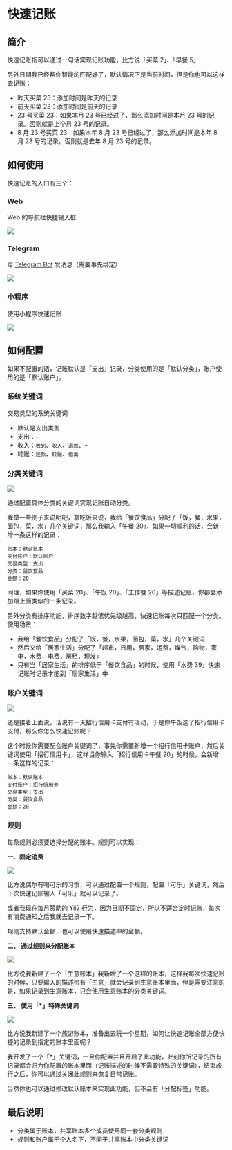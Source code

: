 # 快速记账

## 简介

快速记账指可以通过一句话实现记账功能，比方说「买菜 2」、「早餐 5」

另外日期我已经帮你智能的匹配好了，默认情况下是当前时间，但是你也可以这样去记账：

- 昨天买菜 23：添加时间是昨天的记录
- 前天买菜 23：添加时间是前天的记录
- 23 号买菜 23：如果本月 23 号已经过了，那么添加时间是本月 23 号的记录。否则就是上个月 23 号的记录。
- 8 月 23 号买菜 23：如果本年 8 月 23 号已经过了，那么添加时间是本年 8 月 23 号的记录。否则就是去年 8 月 23 号的记录。

## 如何使用

快速记账的入口有三个：

### Web 

Web 的导航栏快捷输入框

![](https://blog-1251237404.cos.ap-guangzhou.myqcloud.com/20211019lhCtdv.png)

### Telegram

给 [Telegram Bot](https://t.me/CashwardenBot) 发消息（需要事先绑定）

![](https://blog-1251237404.cos.ap-guangzhou.myqcloud.com/20200904A2e1h7.png)

### 小程序

使用小程序快速记账

![](https://blog-1251237404.cos.ap-guangzhou.myqcloud.com/20211019g4u8V2.jpeg)


## 如何配置

如果不配置的话，记账默认是「支出」记录，分类使用的是「默认分类」，账户使用的是「默认账户」。

### 系统关键词

交易类型的系统关键词

- 默认是支出类型
- 支出：`-`
- 收入：`收到`、`收入`、`退款`、`+`
- 转账：`还款`、`转账`、`借出`

### 分类关键词

![](https://blog-1251237404.cos.ap-guangzhou.myqcloud.com/20211019hVMnDN.png)

通过配置具体分类的关键词实现记账自动分类。

我举一些例子来说明吧，拿吃饭来说，我给「餐饮食品」分配了「饭，餐，水果，面包，菜，水」几个关键词，那么我输入「午餐 20」，如果一切顺利的话，会新增一条这样的记录：

```code
账本：默认账本
支付账户：默认账户
交易类型：支出
分类：餐饮食品
金额：20
```

同理，如果你使用「买菜 20」、「午饭 20」、「工作餐 20」等描述记账，你都会添加跟上面类似的一条记录。

另外分类有排序功能，排序数字越低优先级越高，快速记账每次只匹配一个分类。使用场景：

- 我给「餐饮食品」分配了「饭，餐，水果，面包，菜，水」几个关键词
- 然后又给「居家生活」分配了「超市，日用，居家，运费，煤气，购物，家电，水费，电费，房租，理发」
- 只有当「居家生活」的排序低于「餐饮食品」的时候，使用「水费 39」快速记账时记录才能到「居家生活」中

### 账户关键词

![](https://blog-1251237404.cos.ap-guangzhou.myqcloud.com/20201125EGDhFJ.png)

还是接着上面说，话说有一天招行信用卡支付有活动，于是你午饭选了招行信用卡支付，那么你怎么快速记账呢？

这个时候你需要配合账户关键词了，事先你需要新增一个招行信用卡账户，然后关键词使用「招行信用卡」，这样当你输入「招行信用卡午餐 20」的时候，会新增一条这样的记录：

```code
账本：默认账本
支付账户：招行信用卡
交易类型：支出
分类：餐饮食品
金额：20
```

### 规则


每条规则必须要选择分配的账本。规则可以实现：

**一、固定消费**

![](https://blog-1251237404.cos.ap-guangzhou.myqcloud.com/20211019aufvuR.png!m)

比方说偶尔有喝可乐的习惯，可以通过配置一个规则，配置「可乐」关键词，然后下次快速记账输入「可乐」就可以记录了。

或者我现在每月赞助的 Yii2 行为，因为日期不固定，所以不适合定时记账，每次有消费通知之后我就去记录一下。

规则支持默认金额，也可以使用快速描述中的金额。

**二、 通过规则来分配账本**

![](https://blog-1251237404.cos.ap-guangzhou.myqcloud.com/202011252gds6f.png!m)

比方说我新建了一个「生意账本」我新增了一个这样的账本，这样我每次快速记账的时候，只要输入的描述带有「生意」就会记录到生意账本里面，但是需要注意的是，如果记录到生意账本，只会使用生意账本的分类关键词。


**三、 使用「*」特殊关键词**

![](https://blog-1251237404.cos.ap-guangzhou.myqcloud.com/20201125YmToLv.png!m)

比方说我新建了一个旅游账本，准备出去玩一个星期，如何让快速记账全部方便快捷的记录到指定的账本里面呢？

我开发了一个「*」关键词，一旦你配置并且开启了此功能，此刻你所记录的所有记录都会归为你配置的账本里面（记账描述的时候不需要特殊的关键词），结束旅行之后，你可以通过关闭此规则来恢复日常记账。

当然你也可以通过修改默认账本来实现此功能，但不会有「分配标签」功能。

## 最后说明

- 分类属于账本，共享账本多个成员使用同一套分类规则
- 规则和账户属于个人名下，不同于共享账本中分类关键词


